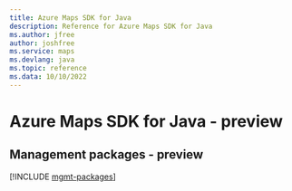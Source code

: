 ```yaml
---
title: Azure Maps SDK for Java
description: Reference for Azure Maps SDK for Java
ms.author: jfree
author: joshfree
ms.service: maps
ms.devlang: java
ms.topic: reference
ms.data: 10/10/2022
---
```

# Azure Maps SDK for Java - preview

## Management packages - preview
[!INCLUDE [mgmt-packages](maps-mgmt-index.md)]